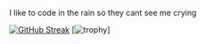 I like to code in the rain so they cant see me crying

[![GitHub Streak](https://streak-stats.demolab.com?user=UpByTheStars&theme=black-ice)](https://git.io/streak-stats)
[![trophy](https://github-profile-trophy.vercel.app/?username=UpByTheStars&theme=onedark)]
